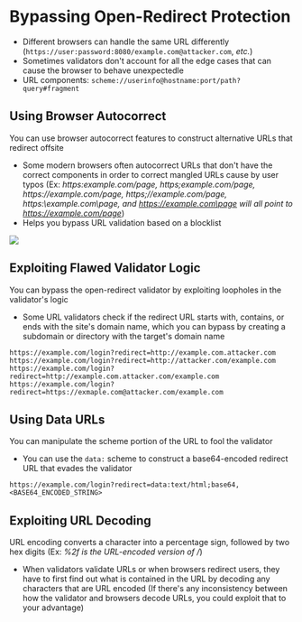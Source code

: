 # Bypassing Open-Redirect Protection

* Different browsers can handle the same URL differently (`https://user:password:8080/example.com@attacker.com`, *etc.*)
* Sometimes validators don't account for all the edge cases that can cause the browser to behave unexpectedle
* URL components: `scheme://userinfo@hostname:port/path?query#fragment`

## Using Browser Autocorrect

You can use browser autocorrect features to construct alternative URLs that redirect offsite

* Some modern browsers often autocorrect URLs that don't have the correct components in order to correct mangled URLs cause by user typos (Ex: *https:example.com/page, https;example.com/page, https:\/\/example.com/page, https;\/\/example.com/page, https:\\example.com\page, and https://example.com\page will all point to https://example.com/page*)
* Helps you bypass URL validation based on a blocklist

![](https://github.com/JonmarCorpuz/SecondBrain/blob/main/Assets/Whitespace.png)

## Exploiting Flawed Validator Logic

You can bypass the open-redirect validator by exploiting loopholes in the validator's logic

* Some URL validators check if the redirect URL starts with, contains, or ends with the site's domain name, which you can bypass by creating a subdomain or directory with the target's domain name

```Text
https://example.com/login?redirect=http://example.com.attacker.com
https://example.com/login?redirect=http://attacker.com/example.com
https://example.com/login?redirect=http://example.com.attacker.com/example.com
https://example.com/login?redirect=https://exmaple.com@attacker.com/example.com
```

## Using Data URLs

You can manipulate the scheme portion of the URL to fool the validator

* You can use the `data:` scheme to construct a base64-encoded redirect URL that evades the validator

```Text
https://example.com/login?redirect=data:text/html;base64,<BASE64_ENCODED_STRING>
```

## Exploiting URL Decoding

URL encoding converts a character into a percentage sign, followed by two hex digits (Ex: *%2f is the URL-encoded version of /*)

* When validators validate URLs or when browsers redirect users, they have to first find out what is contained in the URL by decoding any characters that are URL encoded (If there's any inconsistency between how the validator and browsers decode URLs, you could exploit that to your advantage)

